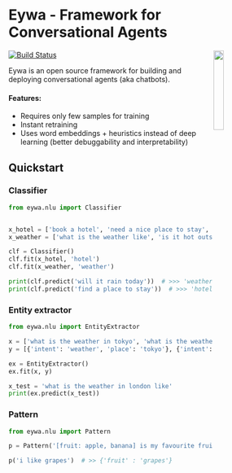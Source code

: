 # Eywa - Framework for Conversational Agents

<img  align="right" height="20%" width="20%" src="https://raw.githubusercontent.com/farizrahman4u/eywa/master/logo1.png"/>

[![Build Status](https://travis-ci.org/farizrahman4u/eywa.svg?branch=master)](https://travis-ci.org/farizrahman4u/eywa)

Eywa is an open source framework for building and deploying conversational agents (aka chatbots). 

#### Features:
* Requires only few samples for training
* Instant retraining
* Uses word embeddings + heuristics instead of deep learning (better debuggability and interpretability)

## Quickstart
### Classifier

```python
from eywa.nlu import Classifier


x_hotel = ['book a hotel', 'need a nice place to stay', 'any motels near by']
x_weather = ['what is the weather like', 'is it hot outside']

clf = Classifier()
clf.fit(x_hotel, 'hotel')
clf.fit(x_weather, 'weather')

print(clf.predict('will it rain today'))  # >>> 'weather'
print(clf.predict('find a place to stay'))  # >>> 'hotel'
```

### Entity extractor

```python
from eywa.nlu import EntityExtractor

x = ['what is the weather in tokyo', 'what is the weather', 'what is the weather like in kochi']
y = [{'intent': 'weather', 'place': 'tokyo'}, {'intent': 'weather', 'place': 'here'}, {'intent': 'weather', 'place': 'kochi'}]

ex = EntityExtractor()
ex.fit(x, y)

x_test = 'what is the weather in london like'
print(ex.predict(x_test))
```

### Pattern

```python
from eywa.nlu import Pattern

p = Pattern('[fruit: apple, banana] is my favourite fruit')  # create variable [fruit] with sample values {apple, babana}

p('i like grapes')  # >> {'fruit' : 'grapes'}
```
